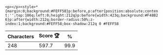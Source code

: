 `<p></p><style>*{margin:0;background:#FEFF58}p:before,p:after{position:absolute;content:'';top:106q;left:0;height:212q}p:before{width:423q;background:#F48B26}p:after{width:212q;border-radius:50%;z-index:1;background:#FEFF58;box-shadow:212q 0 #FEFF58`

| Characters | Score 🏆 | %    |
| ---------- | -------- | ---- |
| 248        | 597.7    | 99.9 |
